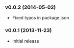 ### v0.0.2 (2014-05-02)

- Fixed typos in package.json


### v0.0.1 (2013-11-23)

- Initial release
